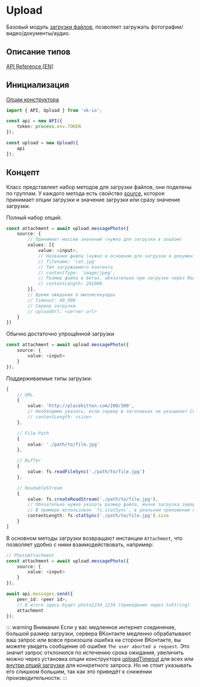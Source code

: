 # Upload

Базовый модуль [загрузки файлов](https://vk.com/dev/upload_files), позволяет загружать фотографии/видео/документы/аудио.

## Описание типов
[API Reference [EN]](https://negezor.github.io/vk-io/references/vk-io/classes/Upload.html)

## Инициализация
[Опции конструктора](https://negezor.github.io/vk-io/references/vk-io/interfaces/IUploadOptions.html)

```ts
import { API, Upload } from 'vk-io';

const api = new API({
	token: process.env.TOKEN
});

const upload = new Upload({
	api
});
```

## Концепт

Класс представляет набор методов для загрузки файлов, они поделены по группам. У каждого метода есть свойство [source](https://negezor.github.io/vk-io/references/vk-io/interfaces/IUploadParams.html#source), которое принимает опции загрузки и значение загрузки или сразу значение загрузки.

Полный набор опций:
```ts
const attachment = await upload.messagePhoto({
	source: {
		// Принимает массив значений (нужно для загрузки в альбом)
		values: [{
			value: <input>,
			// Название файла (нужно в основном для загрузки в документы)
			// filename: 'cat.jpg'
			// Тип загружаемого контента
			// contentType: 'image/jpeg',
			// Размер файла в битах, обязательно при загрузке через ReadableStream или если невозможно получить длину другим способом
			// contentLength: 241000
		}],
		// Время ожидания в миллисекундах
		// timeout: 60_000
		// Сервер загрузки
		// uploadUrl: <server url>
	}
})
```
Обычно достаточно упрощённой загрузки
```ts
const attachment = await upload.messagePhoto({
	source: {
		value: <input>
	}
});
```

Поддерживаемые типы загрузки:
```ts
[
	// URL
	{
		value: 'http://placekitten.com/200/300',
		// Необходимо указать, если сервер в заголовках не указывает Content-Length
		// contentLength: <size>
	},

	// File Path
	{
		value: './path/to/file.jpg'
	},

	// Buffer
	{
		value: fs.readFileSync('./path/to/file.jpg')
	},

	// ReadableStream
	{
		value: fs.createReadStream('./path/to/file.jpg'),
		// Обязательно нужно указать размер файла, иначе загрузка завершится неудачей
		// В примере использован `fs.statSync`, в реальном приложении нужно использовать `fs.stats` так как он не блокирует поток
		contentLength: fs.statSync('./path/to/file.jpg').size
	}
]
```
В основном методы загрузки возвращают инстанции `Attachment`, что позволяет удобно с ними взаимодействовать, например:
```ts
// PhotoAttachment
const attachment = await upload.messagePhoto({
	source: {
		value: <input>
	}
});

await api.messages.send({
	peer_id: <peer id>,
	// В итоге здесь будет photo1234_1234 (приведение через toString)
	attachment 
});
```

::: warning Внимание
Если у вас медленное интернет соединение, большой размер загрузки, сервера ВКонтакте медленно обрабатывают ваш запрос или вовсе произошла ошибка на стороне ВКонтакте, вы можете увидеть сообщение об ошибке `The user aborted a request`. Это значит запрос отклонился по истечению срока ожидания, увеличить можно через установка опции конструктора [uploadTimeout](https://negezor.github.io/vk-io/references/vk-io/interfaces/IUploadOptions.html#uploadTimeout) для всех или [внутри опций загрузки](https://negezor.github.io/vk-io/references/vk-io/interfaces/IUploadSourceOptions.html#timeout) для конкретного запроса. Но не стоит указывать его слишком большим, так как это приведёт к снижении производительности.
:::
